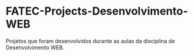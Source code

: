 # FATEC-Projects-Desenvolvimento-WEB
Projetos que foram desenvolvidos durante as aulas da disciplina de Desenvolvimento WEB.
